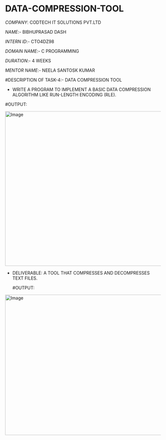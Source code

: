 # DATA-COMPRESSION-TOOL
*COMPANY*: CODTECH IT SOLUTIONS PVT.LTD

*NAME*:- BIBHUPRASAD DASH

*INTERN ID*:- CTO4DZ98

*DOMAIN NAME*:- C PROGRAMMING

*DURATION*:- 4 WEEKS 

*MENTOR NAME*:- NEELA SANTOSK KUMAR

#DESCRIPTION OF TASK-4:- DATA COMPRESSION TOOL
* WRITE A PROGRAM TO IMPLEMENT A BASIC DATA COMPRESSION ALGORITHM LIKE RUN-LENGTH ENCODING (RLE).

#OUTPUT:

<img width="1920" height="500" alt="Image" src="https://github.com/user-attachments/assets/014da864-5bda-43b4-97ea-afbdf7c03502" />

* DELIVERABLE: A TOOL THAT COMPRESSES AND DECOMPRESSES TEXT FILES.
  
  #OUTPUT:
  
<img width="1920" height="454" alt="Image" src="https://github.com/user-attachments/assets/b672fa60-ed35-46d1-a269-5f51bf176524" />
